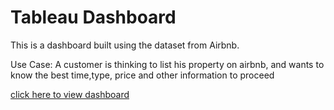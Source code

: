 <h1>Tableau Dashboard</h1>
<p>This is a dashboard built using the dataset from Airbnb.</p>
<p>Use Case: A customer is thinking to list his property on airbnb, and wants to know the best time,type, price and other information to proceed</p>
<a href ="https://public.tableau.com/views/AirBnBproject_16874539629670/Dashboard1?:language=en-US&publish=yes&:display_count=n&:origin=viz_share_link">click here to view dashboard </a>
